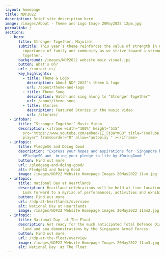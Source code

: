 ```yaml
---
layout: homepage
title: NDP2022
description: Brief site description here
image: /images/About - Theme and Logo Image 20May2022 12pm.jpg
permalink: /
sections:
  - hero:
      title: Stronger Together, Majulah!
      subtitle: This year’s theme reinforces the value of strength in unity. The
        importance of family and community as we strive toward a stronger future
        together.
      background: /images/NDP2022 website main visual.jpg
      button: What's On?
      url: /contact-us/
      key_highlights:
        - title: Theme & Logo
          description: About NDP 2022's theme & logo
          url: /about/theme-and-logo
        - title: Theme Song
          description: Watch and sing along to "Stronger Together"
          url: /about/theme-song
        - title: Stories
          description: Featured Stories in the music video
          url: /stories/
  - infobar:
      title: “Stronger Together” Music Video
      description: <iframe width="100%" height="515"
        src="https://www.youtube.com/embed/II_5jBaYmGQ" title="YouTube video
        player" frameborder="0" allow="autoplay " ></iframe>
  - infopic:
      title: PledgeSG and Doing Good
      description: "Express your hopes and aspirations for  Singapore by making your
        #PledgeSG and  bring your pledge to life by #DoingGood "
      button: Find out more
      url: /pledgesg-and-doing-good/
      alt: PledgeSG and Doing Good
      image: /images/NDP22 Website Homepage Images 20May2022 11am.jpg
  - infopic:
      title: National Day at Heartlands
      description: Heartland celebrations will be held at five locations in Singapore.
        Look forward to a myriad of performances, activities and exhibitions.
      button: Find out more
      url: /ndp-at-heartlands/overview
      alt: National Day at Heartlands
      image: /images/NDP22 Website Homepage Images 20May2022 11am2.jpg
  - infopic:
      title: National Day  at The Float
      description: Get ready for the much anticipated Total Defence Display, and air,
        land and sea demonstrations by the Singapore Armed Forces.
      button: Find out more
      url: /ndp-at-the-float/overview
      image: /images/NDP22 Website Homepage Images 20May2022 11am3.jpg
      alt: National Day  at The Float
---
```


